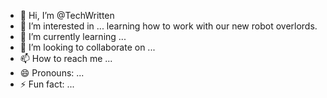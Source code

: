 - 👋 Hi, I’m @TechWritten
- 👀 I’m interested in ... learning how to work with our new robot overlords.
- 🌱 I’m currently learning ...
- 💞️ I’m looking to collaborate on ...
- 📫 How to reach me ...
- 😄 Pronouns: ...
- ⚡ Fun fact: ...

<!---
TechWritten/TechWritten is a ✨ special ✨ repository because its `README.md` (this file) appears on your GitHub profile.
You can click the Preview link to take a look at your changes.
--->
